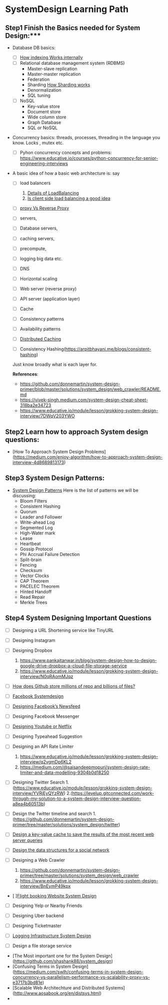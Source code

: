 # SystemDesign Learning Path

## Step1 Finish the Basics needed for System Design:***

- Database
   DB basics:
   - [ ] [How indexing Works internally](https://www.pankajtanwar.in/blog/how-database-indexing-actually-works-internally)
   - [ ] Relational database management system (RDBMS)
      - Master-slave replication
      - Master-master replication
      - Federation
      - Sharding [How Sharding works](https://medium.com/@jeeyoungk/how-sharding-works-b4dec46b3f6) 
      - Denormalization
      - SQL tuning
   - [ ] NoSQL
      - Key-value store
      - Document store
      - Wide column store
      - Graph Database
      - SQL or NoSQL

- Concurrency basics: threads, processes, threading in the language you know. Locks , mutex etc.
  - [ ] Pyhon concurrency concepts and problems: https://www.educative.io/courses/python-concurrency-for-senior-engineering-interviews

- A basic idea of how a basic web architecture is: say 
  - [ ] load balancers 
      1. [Details of LoadBalancing](https://medium.com/geekculture/load-balancing-da0bde7882f1)
      2. [Is client side load balancing a good idea](https://www.pankajtanwar.in/blog/system-design-is-client-side-load-balancing-a-good-idea)
  - [ ] [proxy Vs Reverse Proxy](https://www.pankajtanwar.in/blog/proxy-vs-reverse-proxy-using-a-real-life-example)
  - [ ] servers, 
  - [ ] Database servers, 
  - [ ] caching servers, 
  - [ ] precompute, 
  - [ ] logging big data etc. 
  - [ ] DNS
  - [ ] Horizontal scaling
  - [ ] Web server (reverse proxy)
  - [ ] API server (application layer)
  - [ ] Cache
  - [ ] Consistency patterns
  - [ ] Availability patterns
  - [ ] [Distributed Caching](https://medium.com/rtkal/distributed-cache-design-348cbe334df1)
  - [ ] Consistency Hashing(https://arpitbhayani.me/blogs/consistent-hashing)
  
  
  Just know broadly what is each layer for.
  
  **References**:
   - https://github.com/donnemartin/system-design-primer/blob/master/solutions/system_design/web_crawler/README.md
   - https://vivek-singh.medium.com/system-design-cheat-sheet-318ba2e34723
   - https://www.educative.io/module/lesson/grokking-system-design-interview/7DWqV203YWO
    
## Step2 Learn how to approach System design questions:
   - [How To Approach System Design Problems] (https://medium.com/enjoy-algorithm/how-to-approach-system-design-interview-4d8689813173)

## Step3 System Design Patterns:
   - [System Design Patterns](https://www.educative.io/module/lesson/grokking-system-design-interview/YMEMlvz5jGO)
   Here is the list of patterns we will be discussing:
      - Bloom Filters
      - Consistent Hashing
      - Quorum
      - Leader and Follower
      - Write-ahead Log
      - Segmented Log
      - High-Water mark
      - Lease
      - Heartbeat
      - Gossip Protocol
      - Phi Accrual Failure Detection
      - Split-brain
      - Fencing
      - Checksum
      - Vector Clocks
      - CAP Theorem
      - PACELEC Theorem
      - Hinted Handoff
      - Read Repair
      - Merkle Trees   
      
## Step4 System Designing Important Questions

- [ ] Designing a URL Shortening service like TinyURL 

- [ ] Designing Instagram

- [ ] Designing Dropbox
  1. https://www.pankajtanwar.in/blog/system-design-how-to-design-google-drive-dropbox-a-cloud-file-storage-service
  2. https://www.educative.io/module/lesson/grokking-system-design-interview/N0qRAomMJqz

- [ ] [How does Github store millions of repo and billions of files?](https://www.pankajtanwar.in/blog/how-does-github-store-millions-of-repo-and-billions-of-files)
- [ ] [Facebook Systemdesign](https://systemdesignprep.com/facebook)

- [ ] [Designing Facebook’s Newsfeed](https://systemdesignprep.com/newsfeed)

- [ ] Designing Facebook Messenger

- [ ] [Designing Youtube or Netflix](https://systemdesignprep.com/youtube)

- [ ] Designing Typeahead Suggestion

- [ ] Designing an API Rate Limiter
  1. https://www.educative.io/module/lesson/grokking-system-design-interview/q2vgmDp6KL2
  2. https://medium.com/@saisandeepmopuri/system-design-rate-limiter-and-data-modelling-9304b0d18250

- [ ] Designing Twitter Search 
      1.(https://www.educative.io/module/lesson/grokking-system-design-interview/YVRjEyQYzRW)
      2.(https://levelup.gitconnected.com/work-through-my-solution-to-a-system-design-interview-question-a8ea4b60513b)
- [ ] Design the Twitter timeline and search 
      1.(https://github.com/donnemartin/system-design-primer/tree/master/solutions/system_design/twitter)

- [ ] [Design a key-value cache to save the results of the most recent web server queries](https://github.com/donnemartin/system-design-primer/tree/master/solutions/system_design/query_cache)

- [ ] [Design the data structures for a social network](https://github.com/donnemartin/system-design-primer/tree/master/solutions/system_design/social_graph)

- [ ] Designing a Web Crawler 
  1. https://github.com/donnemartin/system-design-primer/tree/master/solutions/system_design/web_crawler
  2. https://www.educative.io/module/lesson/grokking-system-design-interview/BnEymP49kpx

- [ ][Flight booking Website System Design](https://ankita4priya.medium.com/flight-booking-website-app-system-design-899c626a6ee6) 
- [ ] Designing Yelp or Nearby Friends

- [ ] Designing Uber backend

- [ ] Designing Ticketmaster

- [ ] [Logging Infrastructure System Design](https://www.learnsteps.com/logging-infrastructure-system-design/)

- [ ] Design a file storage service

- [The Most important one for the System Design] (https://github.com/shashank88/system_design)
- [Confusing Terms in System Design] (https://medium.com/swlh/confusing-terms-in-system-design-concurrency-vs-parallelism-performance-vs-scalability-proxy-vs-e3717b3bd81e)
- [Scalable Web Architechture and Distributed Systems] (http://www.aosabook.org/en/distsys.html)
- 
